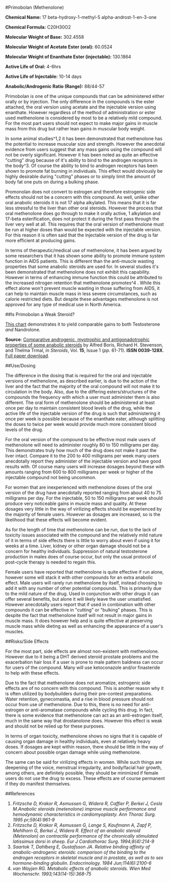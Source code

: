 #Primobolan (Methenolone)

**Chemical Name:** 17 beta-hydroxy-1-methyl-5 alpha-androst-1-en-3-one

**Chemical Formula:** C20H30O2

**Molecular Weight of Base:** 302.4558 

**Molecular Weight of Acetate Ester (oral):** 60.0524 

**Molecular Weight of Enanthate Ester (injectable):** 130.1864

**Active Life of Oral:** 4-6hrs

**Active Life of Injectable:** 10-14 days

**Anabolic/Androgenic Ratio (Range):** 88/44-57

Primobolan is one of the unique compounds that can be administered either orally or by injection. The only difference in the compounds is the ester attached, the oral version using acetate and the injectable version using enanthate. However regardless of the method of administration or ester used methenolone is considered by most to be a relatively mild compound. For the most part users should not expect to make major gains in muscle mass from this drug but rather lean gains in muscular body weight. 

In some animal studies^1,2 it has been demonstrated that methenolone has the potential to increase muscular size and strength. However the anecdotal evidence from users suggest that any mass gains using the compound will not be overly significant. However it has been noted as quite an effective "cutting" drug because of it's ability to bind to the androgen receptors in the body^3. Of course the ability to bind to androgen receptors has been shown to promote fat burning in individuals. This effect would obviously be highly desirable during "cutting" phases or to simply limit the amount of body fat one puts on during a bulking phase.

Promonolan does not convert to estrogen and therefore estrogenic side effects should not be a concern with this compound. As well, unlike other oral anabolic steroids it is not 17 alpha alkylated. This means that it is far less stressful to the liver than other oral steroids. However the process that oral methenolone does go through to make it orally active, 1 alkylation and 17-beta esterification, does not protect it during the first pass through the liver very well at all. This requires that the oral version of methenolone must be run at higher doses than would be expected with the injectable version. For this reason it is often said that the injectable version of the drug is far more efficient at producing gains. 

In terms of therapeutic/medical use of methenolone, it has been argued by some researchers that it has shown some ability to promote immune system function in AIDS patients. This is different than the anti-muscle wasting properties that some anabolic steroids are used for. In several studies it's been demonstrated that methenolone does not exhibit this capability. However in terms of enhancing immune function this could be attributed to the increased nitrogen retention that methenolone promotes^4 . While this effect alone won't prevent muscle wasting in those suffering from AIDS, it can help to maintain muscle mass in less severe circumstances, such as calorie restricted diets. But despite these advantages methenolone is not approved for any type of medical use in North America.

##Is Primobolan a Weak Steroid?

[This chart](https://imgur.com/f4paBmR) demonstrates it to yield comparable gains to both Testosterone *and* Nandrolone.

**Source**: [Comparative androgenic, myotrophic and antigonadotrophic properties of some anabolic steroids](https://www.sciencedirect.com/science/article/abs/pii/S0039128X70800046) by Alfred Boris, Richard H. Stevenson, and Thelma Trmal, in *Steroids*, Vol. **15**, Issue 1 (*pp.* 61-71). **ISSN 0039-128X**. [Full paper download](https://ur.booksc.eu/book/20356389/0768cc/).

##Use/Dosing

The difference in the dosing that is required for the oral and injectable versions of methenolone, as described earlier, is due to the action of the liver and the fact that the majority of the oral compound will not make it to circulation in the body. Also, due to the differing esters/structures of the compounds the frequency with which a user must administer them is also different. The oral form of methenolone should be administered at least once per day to maintain consistent blood levels of the drug, while the active life of the injectable version of the drug is such that administering it once per week is possible because of the enanthate ester, although splitting the doses to twice per week would provide much more consistent blood levels of the drug. 

For the oral version of the compound to be effective most male users of methenolone will need to administer roughly 80 to 150 milligrams per day. This demonstrates truly how much of the drug does not make it past the liver intact. Compare it to the 200 to 400 milligrams per week many users anecdotally report they administer of the injectable version and have good results with. Of course many users will increase dosages beyond these with amounts ranging from 600 to 800 milligrams per week or higher of the injectable compound not being uncommon. 

For women that are inexperienced with methenolone doses of the oral version of the drug have anecdotally reported ranging from about 40 to 75 milligrams per day. For the injectable, 50 to 150 milligrams per week should produce very noticeable gains in muscle mass and quality. At these dosages very little in the way of virilizing effects should be experienced by the majority of female users. However as dosages are increased, so is the likelihood that these effects will become evident.

As for the length of time that methenolone can be run, due to the lack of toxicity issues associated with the compound and the relatively mild nature of it in terms of side effects there is little to worry about even if using it for weeks at a time. Liver, kidney or other organ damage should not be a concern for healthy individuals. Suppression of natural testosterone production in males does of course occur, but only the usual protocol of post-cycle therapy is needed to regain this. 

Female users have reported that methenolone is quite effective if run alone, however some will stack it with other compounds for an extra anabolic effect. Male users will rarely run methenolone by itself, instead choosing to add it with any number of other potential compounds. This is primarily due to the mild nature of the drug. Used in conjunction with other drugs it can offer several benefits, but alone it will likely leave the user unsatisfied. However anecdotally users report that if used in combination with other compounds it can be effective in "cutting" or "bulking" phases. This is despite the fact that methenolone itself will not result in major gains in muscle mass. It does however help and is quite effective at preserving muscle mass while dieting as well as enhancing the appearance of a user's muscles. 

##Risks/Side Effects

For the most part, side effects are almost non-existent with methenolone. However due to it being a DHT derived steroid prostate problems and the exacerbation hair loss if a user is prone to male pattern baldness can occur for users of the compound. Many will use ketoconazole and/or finasteride to help with these effects.

Due to the fact that methenolone does not aromatize, estrogenic side effects are of no concern with this compound. This is another reason why it is often utilized by bodybuilders during their pre-contest preparations. Water retention, gynecomastia, and a rise in blood pressure should not occur from use of methenolone. Due to this, there is no need for anti-estrogen or anti-aromatase compounds while cycling this drug. In fact, there is some evidence that methenolone can act as an anti-estrogen itself, much in the same way that drostanolone does. However this effect is weak and should not be relied up for these purposes.

In terms of organ toxicity, methenolone shows no signs that it is capable of causing organ damage in healthy individuals, even at relatively heavy doses. If dosages are kept within reason, there should be little in the way of concern about possible organ damage while using methenolone.

The same can be said for virilizing effects in women. While such things are deepening of the voice, menstrual irregularity, and body/facial hair growth, among others, are definitely possible, they should be minimized if female users do not use the drug to excess. These effects are of course permanent if they do manifest themselves.

##References

1. *Fritzsche D, Krakor R, Asmussen G, Widera R, Caffier P, Berkei J, Cesla M.Anabolic steroids (metenolone) improve muscle performance and hemodynamic characteristics in cardiomyoplasty. Ann Thorac Surg. 1995 pr;59(4):961-9*
2. *Fritzsche D, Krakor R, Asmussen G, Lange S, Kaufmann A, Zapf P, Mehlhorn G, Berkei J, Widera R. Effect of an anabolic steroid (Metenolon) on contractile performance of the chronically stimulated latissimus dorsi in sheep. Eur J Cardiothorac Surg. 1994;8(4):214-9*
3. *Saartok T, Dahlberg E, Gustafsson JA. Relative binding affinity of anabolic-androgenic steroids: comparison of the binding to the androgen receptors in skeletal muscle and in prostate, as well as to sex hormone-binding globulin. Endocrinology. 1984 Jun;114(6):2100-6*
4. *van Wayjen RG. Metabolic effects of anabolic steroids. Wien Med Wochenschr. 1993;143(14-15):368-75*